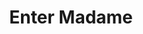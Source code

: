 ---
title: Enter Madame
year: 1931
opening_date: 1931-02-24
closing_date: 
layout: productions
featured_image: 
image_caption:
image_credit:
playbill:
category:
Theatre: Theatre Jacksonville
cast:
  The Doctor: Charles DePencier
  Tamomoto: Charleston Kennedy
  John: Drummond Paul, Jr.
  Aline: Elizabeth Meacham
  Greald Fitzgerald: Fred Pumpelly
  Madam Della Robbia: Laurine Goffin
  Miss Smith: Marguerite Culp
  Bici: Nell Killinger
  Archimede: Raymond Sanderson
  Mrs. Flora Preston: Zoa Wand
understudies:
crew:
  Director: 
    - Margaret Pumpelly
    - Marie Graves
  Staging: 
    - Margaret Pumpelly
  Staging Assistant: 
    - Zoa Wand
    - Drummond Paul, Jr.
orchestra:
external_links:
---